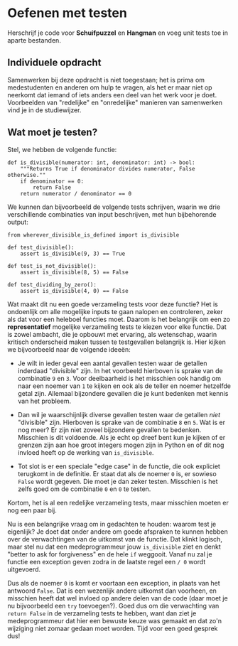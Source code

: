 # Oefenen met testen

Herschrijf je code voor **Schuifpuzzel** en **Hangman** en voeg unit tests toe in aparte bestanden.

## Individuele opdracht

Samenwerken bij deze opdracht is niet toegestaan; het is prima om medestudenten en anderen om hulp te vragen, als het er maar niet op neerkomt dat iemand of iets anders een deel van het werk voor je doet. Voorbeelden van "redelijke" en "onredelijke" manieren van samenwerken vind je in de studiewijzer.

## Wat moet je testen?

Stel, we hebben de volgende functie:

    def is_divisible(numerator: int, denominator: int) -> bool:
        """Returns True if denominator divides numerator, False otherwise.""
        if denominator == 0:
            return False
        return numerator / denominator == 0

We kunnen dan bijvoorbeeld de volgende tests schrijven, waarin we drie verschillende combinaties van input beschrijven, met hun bijbehorende output:

    from wherever_divisible_is_defined import is_divisible

    def test_divisible():
        assert is_divisible(9, 3) == True

    def test_is_not_divisible():
        assert is_divisible(8, 5) == False

    def test_dividing_by_zero():
        assert is_divisible(4, 0) == False

Wat maakt dit nu een goede verzameling tests voor deze functie? Het is ondoenlijk om alle mogelijke inputs te gaan nalopen en controleren, zeker als dat voor een heleboel functies moet. Daarom is het belangrijk om een zo **representatief** mogelijke verzameling tests te kiezen voor elke functie. Dat is zowel ambacht, die je opbouwt met ervaring, als wetenschap, waarin kritisch onderscheid maken tussen te testgevallen belangrijk is. Hier kijken we bijvoorbeeld naar de volgende ideeën:

- Je wilt in ieder geval een aantal gevallen testen waar de getallen inderdaad "divisible" zijn. In het voorbeeld hierboven is sprake van de combinatie `9` en `3`. Voor deelbaarheid is het misschien ook handig om naar een noemer van `1` te kijken en ook als de teller en noemer hetzelfde getal zijn. Allemaal bijzondere gevallen die je kunt bedenken met kennis van het probleem.

- Dan wil je waarschijnlijk diverse gevallen testen waar de getallen *niet* "divisible" zijn. Hierboven is sprake van de combinatie `8` en `5`. Wat is er nog meer? Er zijn niet zoveel bijzondere gevallen te bedenken. Misschien is dit voldoende. Als je echt op dreef bent kun je kijken of er grenzen zijn aan hoe groot integers mogen zijn in Python en of dit nog invloed heeft op de werking van `is_divisible`.

- Tot slot is er een speciale "edge case" in de functie, die ook expliciet terugkomt in de definitie. Er staat dat als de noemer `0` is, er sowieso `False` wordt gegeven. Die moet je dan zeker testen. Misschien is het zelfs goed om de combinatie `0` en `0` te testen.

Kortom, het is al een redelijke verzameling tests, maar misschien moeten er nog een paar bij.

Nu is een belangrijke vraag om in gedachten te houden: waarom test je eigenlijk? Je doet dat onder andere om goede afspraken te kunnen hebben over de verwachtingen van de uitkomst van de functie. Dat klinkt logisch, maar stel nu dat een medeprogrammeur jouw `is_divisible` ziet en denkt "better to ask for forgiveness" en de hele `if` weggooit. Vanaf nu zal je functie een exception geven zodra in de laatste regel een `/ 0` wordt uitgevoerd.

Dus als de noemer `0` is komt er voortaan een exception, in plaats van het antwoord `False`. Dat is een wezenlijk andere uitkomst dan voorheen, en misschien heeft dat wel invloed op andere delen van de code (daar moet je nu bijvoorbeeld een `try` toevoegen?). Goed dus om die verwachting van `return False` in de verzameling tests te hebben, want dan ziet je medeprogrammeur dat hier een bewuste keuze was gemaakt en dat zo'n wijziging niet zomaar gedaan moet worden. Tijd voor een goed gesprek dus!




<!--
As you are about to find out, testing code with side effects is quite a bit more difficult and messy than the above. This is why it is good practice to separate things like prompts for input and prints for output to small separate functions. That way you can more easily test all your other code using short and simple tests like the above.

That said, you cannot always avoid IO (input-output). Below you will find how you can still test your functions even if they do contain IO side effects.
 -->

<!--### Testing with print statements (stdout)

What if a function is built around side effects? For instance, a function that prints output instead of returning a value. Something like the following:

    def is_divisible(numerator: int, denumerator: int) -> bool:
        """Tells the user whether denumerator divides the numerator.""
        if denumerator == 0 or int / denumerator != 0:
            print(f"{denumerator} does not divide {numerator}!")
        else:
            print(f"{denumerator} divides {numerator}!")

In this case we need our testing code to be able read from stdout. That is the output stream that Python's `print()` dumps its output to. `mypy` manages this with a special fixture called `capsys`. You can find the official docs [here](https://docs.pytest.org/en/7.1.x/how-to/capture-stdout-stderr.html#accessing-captured-output-from-a-test-function). This is how you could use `capsys` to test the function `is_divisible` above:

    def test_myoutput(capsys):
        # execute the function is_divisible
        is_divisible(9, 3)

        # have capsys read from stdout (and stderr)
        captured = capsys.readouterr()

        # assert that exactly "9 divides 3!\n" was printed
        assert captured.out == "9 divides 3!\n"

> Note that you do not have to check for exact output. Python comes with a bunch of useful string functions that allow for rough comparisons. For instance, maybe you are satisfied with just the word "divides" being printed. You could test for this with `assert "divides" in captured.out`. Or perhaps you do not want to check with capitalization like so: `assert captured.out.lower() == "9 divides 3!\n"`. Or maybe it is fine that a newline is omitted? `assert captured.out.strip() == "9 divides 3!"`


### Testing with user input (stdin)

In Python you can prompt a user for input with the function `input`. This function will wait until the user has typed something and hit Enter. Underneath the hood `input` reads its input from another stream called `stdin`. `input` waits until it can read anything from `stdin`.

This waiting behavior of `input` is almost always unwanted in an automated testing environment. After all nobody wants their tests to hang indefinitely. That is why the creators of `pytest` disable the `input` function by default. This is what you'll see if you run tests while the code contains a call to `input`:

    $ echo "input()" >> foo.py
    $ echo "def test_foo():\n    import foo" >> "test_foo.py"
    $ pytest
    ...
    OSError: pytest: reading from stdin while output is captured!  Consider using `-s`.
    ...

But what if we do want to test code with a call to input? Perhaps the following function:

    def get_positive_number():
        number = -1
        while number < 0:
            number = int(input("Enter a positive number: "))
        return number

If we want to test this function, we are going to have to mock `stdin`. In other words, change `stdin` to something else that closely resembles the `stdin` and does what we want it to do for the tests. Mocking is a common practice in software testing, especially in larger projects with various components. For instance, if our program works with a live database, we probably want to create a mock database that contains just the items we want for our tests.

Mocking or otherwise changing code while the code is running is called [monkey patching](https://en.wikipedia.org/wiki/Monkey_patch). `pytest` provides a `monkeypatch` fixture for this that we can use like so:

    from wherever_get_positive_number_is_defined import get_positive_number
    import io

    def test_get_positive_number(monkeypatch):
        # Mock stdin with another file-like object containing just the string 10
        mock_stdin = io.StringIO("10")

        # Monkey patch sys.stdin (stdin) to our new mock_stdin
        monkeypatch.setattr("sys.stdin", mock_stdin)

        # Test whether get_positive_number reads our input correctly
        assert get_positive_number() == 10

> For the technically curious, `sys.stdin` is how you would access `stdin` in Python. Do not forget to `import sys` first. `io` is a Python module for dealing with input-output streams. You can find the docs [here](https://docs.python.org/3/library/io.html).

-->
